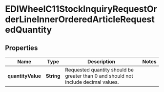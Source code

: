 

# EDIWheelC11StockInquiryRequestOrderLineInnerOrderedArticleRequestedQuantity


## Properties

| Name | Type | Description | Notes |
|------------ | ------------- | ------------- | -------------|
|**quantityValue** | **String** | Requested quantity should be greater than 0 and should not include decimal values. |  |



